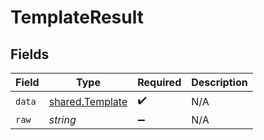 # TemplateResult


## Fields

| Field                                                     | Type                                                      | Required                                                  | Description                                               |
| --------------------------------------------------------- | --------------------------------------------------------- | --------------------------------------------------------- | --------------------------------------------------------- |
| `data`                                                    | [shared.Template](../../../sdk/models/shared/template.md) | :heavy_check_mark:                                        | N/A                                                       |
| `raw`                                                     | *string*                                                  | :heavy_minus_sign:                                        | N/A                                                       |